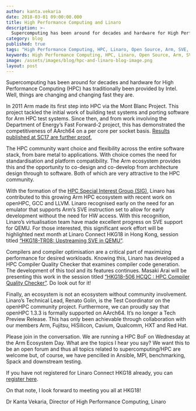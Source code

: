 ```yaml
---
author: kanta.vekaria
date: 2018-03-01 09:00:00.000
title: High Performance Computing and Linaro
description: >-
  Supercomputing has been around for decades and hardware for High Performance Computing (HPC) has traditionally been provided by Intel. Well, things are changing and changing fast they are.
category: blog
published: true
tags: "High Performance Computing, HPC, Linaro, Open Source, Arm, SVE, HKG18"
keywords: High Performance Computing, HPC, Linaro, Open Source, Arm, SVE, HKG18
image: /assets/images/blog/hpc-and-linaro-blog-image.png
layout: post
---
```


Supercomputing has been around for decades and hardware for High Performance Computing (HPC) has traditionally been provided by Intel. Well, things are changing and changing fast they are.

In 2011 Arm made its first step into HPC via the Mont Blanc Project. This project tackled the initial work of building test systems and porting software for Arm HPC test systems. Since then, and from work involving the Department of Energy’s Fast Forward-2 project, this has demonstrated the competitiveness of AArch64 on a per core per socket basis. [Results published at SC17 are further proof.][1]

The HPC community want choice and flexibility across the entire software stack, from bare metal to applications. With choice comes the need for standardisation and platform compatibility. The Arm ecosystem provides this and the opportunity to co-design and co-develop from architecture design through to software. Both of which are very attractive to the HPC community.

With the formation of the [HPC Special Interest Group (SIG)](/engineering/high-performance-computing/), Linaro has contributed to this growing Arm HPC ecosystem with recent work on openHPC, GCC and LLVM. Linaro recognised early on the need for an emulator that supports Arm’s SVE instruction set to allow for early development without the need for HW access. With this recognition, Linaro’s virtualisation team have made excellent progress on SVE support for QEMU. For those interested, this significant work effort will be highlighted next month at Linaro Connect HKG18 in Hong Kong, session titled [“HKG18-TR08: Upstreaming SVE in QEMU”](https://hkg18.pathable.com/meetings/640450).

Compilers and compiler optimisation are a critical part of maximizing performance for desired workloads. Knowing this, Linaro has developed a HPC Compiler Quality Checker that examines compiler code generation. The development of this tool and its features continues. Masaki Arai will be presenting this work in the session titled [“HKG18-506 HCQC : HPC Compiler Quality Checker”](https://hkg18.pathable.com/meetings/640469). Do look out for it!

Finally, an ecosystem is not an ecosystem without community involvement. Linaro’s Technical Lead, Renato Golin, is the Test Coordinator on the openHPC community project. Furthermore, we can proudly say that openHPC 1.3.3 is formally supported on AArch64. It’s no longer a Tech Preview Release. This has only been achievable through collaboration with our members Arm, Fujitsu, HiSilicon, Cavium, Qualcomm, HXT and Red Hat.

Please join in the conversation. We are running a HPC BoF on Wednesday at the Arm Ecosystem Day. What are the topics I hear you say? We want this to be an open forum and thus all topics related to supercomputing/HPC are welcome but, of course, we have pencilled in Ansible, MPI, benchmarking, Spack and downstream testing.

If you have not registered for Linaro Connect HKG18 already, you can [register here](https://connect.linaro.org/attend/).

On that note, I look forward to meeting you all at HKG18!

Dr Kanta Vekaria,
Director of High Performance Computing, Linaro

[1]: https://www.nextplatform.com/2017/11/13/arm-benchmarks-show-hpc-ripe-processor-shakeup/
